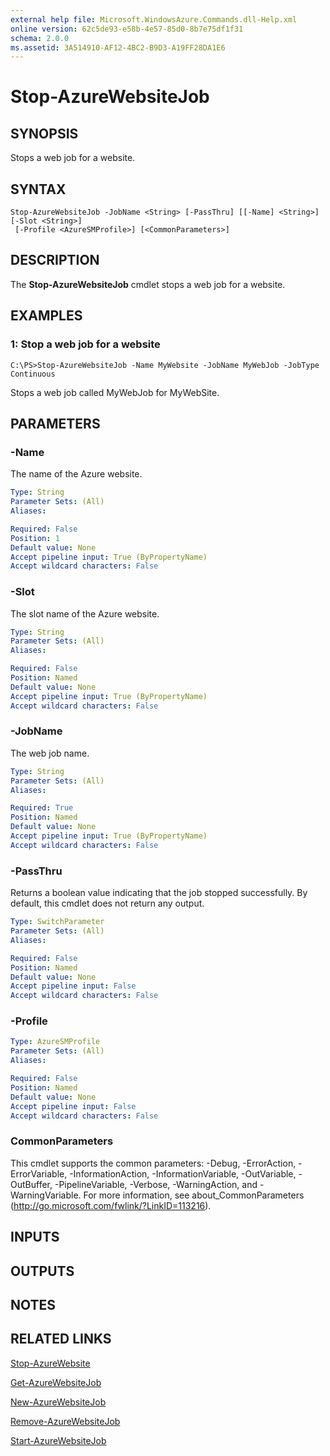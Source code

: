 ```yaml
---
external help file: Microsoft.WindowsAzure.Commands.dll-Help.xml
online version: 62c5de93-e58b-4e57-85d0-8b7e75df1f31
schema: 2.0.0
ms.assetid: 3A514910-AF12-4BC2-B9D3-A19FF28DA1E6
---
```


# Stop-AzureWebsiteJob

## SYNOPSIS
Stops a web job for a website.

## SYNTAX

```
Stop-AzureWebsiteJob -JobName <String> [-PassThru] [[-Name] <String>] [-Slot <String>]
 [-Profile <AzureSMProfile>] [<CommonParameters>]
```

## DESCRIPTION
The **Stop-AzureWebsiteJob** cmdlet stops a web job for a website.

## EXAMPLES

### 1: Stop a web job for a website
```
C:\PS>Stop-AzureWebsiteJob -Name MyWebsite -JobName MyWebJob -JobType Continuous
```

Stops a web job called MyWebJob for MyWebSite.

## PARAMETERS

### -Name
The name of the Azure website.

```yaml
Type: String
Parameter Sets: (All)
Aliases: 

Required: False
Position: 1
Default value: None
Accept pipeline input: True (ByPropertyName)
Accept wildcard characters: False
```

### -Slot
The slot name of the Azure website.

```yaml
Type: String
Parameter Sets: (All)
Aliases: 

Required: False
Position: Named
Default value: None
Accept pipeline input: True (ByPropertyName)
Accept wildcard characters: False
```

### -JobName
The web job name.

```yaml
Type: String
Parameter Sets: (All)
Aliases: 

Required: True
Position: Named
Default value: None
Accept pipeline input: True (ByPropertyName)
Accept wildcard characters: False
```

### -PassThru
Returns a boolean value indicating that the job stopped successfully.
By default, this cmdlet does not return any output.

```yaml
Type: SwitchParameter
Parameter Sets: (All)
Aliases: 

Required: False
Position: Named
Default value: None
Accept pipeline input: False
Accept wildcard characters: False
```

### -Profile

```yaml
Type: AzureSMProfile
Parameter Sets: (All)
Aliases: 

Required: False
Position: Named
Default value: None
Accept pipeline input: False
Accept wildcard characters: False
```

### CommonParameters
This cmdlet supports the common parameters: -Debug, -ErrorAction, -ErrorVariable, -InformationAction, -InformationVariable, -OutVariable, -OutBuffer, -PipelineVariable, -Verbose, -WarningAction, and -WarningVariable. For more information, see about_CommonParameters (http://go.microsoft.com/fwlink/?LinkID=113216).

## INPUTS

## OUTPUTS

## NOTES

## RELATED LINKS

[Stop-AzureWebsite](./Stop-AzureWebsite.md)

[Get-AzureWebsiteJob](./Get-AzureWebsiteJob.md)

[New-AzureWebsiteJob](./New-AzureWebsiteJob.md)

[Remove-AzureWebsiteJob](./Remove-AzureWebsiteJob.md)

[Start-AzureWebsiteJob](./Start-AzureWebsiteJob.md)


